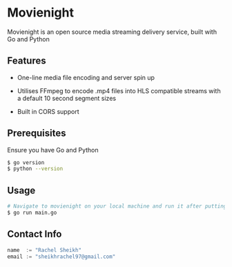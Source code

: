 # Movienight

Movienight is an open source media streaming delivery service, built with Go and Python

## Features

- One-line media file encoding and server spin up

- Utilises FFmpeg to encode .mp4 files into HLS compatible streams with a default 10 second segment sizes

- Built in CORS support

## Prerequisites

Ensure you have Go and Python

```zsh
$ go version
$ python --version
```

## Usage

```zsh
# Navigate to movienight on your local machine and run it after putting a .mp4 file in '/videos/
$ go run main.go
```

## Contact Info

```Go
name  := "Rachel Sheikh"
email := "sheikhrachel97@gmail.com"
```
